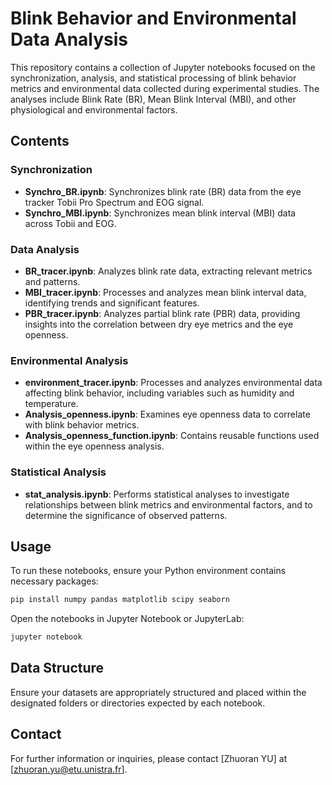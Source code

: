 # Blink Behavior and Environmental Data Analysis

This repository contains a collection of Jupyter notebooks focused on the synchronization, analysis, and statistical processing of blink behavior metrics and environmental data collected during experimental studies. The analyses include Blink Rate (BR), Mean Blink Interval (MBI), and other physiological and environmental factors.

## Contents

### Synchronization

* **Synchro\_BR.ipynb**: Synchronizes blink rate (BR) data from the eye tracker Tobii Pro Spectrum and EOG signal.
* **Synchro\_MBI.ipynb**: Synchronizes mean blink interval (MBI) data across Tobii and EOG.

### Data Analysis

* **BR\_tracer.ipynb**: Analyzes blink rate data, extracting relevant metrics and patterns.
* **MBI\_tracer.ipynb**: Processes and analyzes mean blink interval data, identifying trends and significant features.
* **PBR\_tracer.ipynb**: Analyzes partial blink rate (PBR) data, providing insights into the correlation between dry eye metrics and the eye openness.

### Environmental Analysis

* **environment\_tracer.ipynb**: Processes and analyzes environmental data affecting blink behavior, including variables such as humidity and temperature.
* **Analysis\_openness.ipynb**: Examines eye openness data to correlate with blink behavior metrics.
* **Analysis\_openness\_function.ipynb**: Contains reusable functions used within the eye openness analysis.

### Statistical Analysis

* **stat\_analysis.ipynb**: Performs statistical analyses to investigate relationships between blink metrics and environmental factors, and to determine the significance of observed patterns.

## Usage

To run these notebooks, ensure your Python environment contains necessary packages:

```bash
pip install numpy pandas matplotlib scipy seaborn
```

Open the notebooks in Jupyter Notebook or JupyterLab:

```bash
jupyter notebook
```

## Data Structure

Ensure your datasets are appropriately structured and placed within the designated folders or directories expected by each notebook.

## Contact

For further information or inquiries, please contact \[Zhuoran YU] at \[[zhuoran.yu@etu.unistra.fr](mailto:zhuoran.yu@etu.unistra.fr)].

